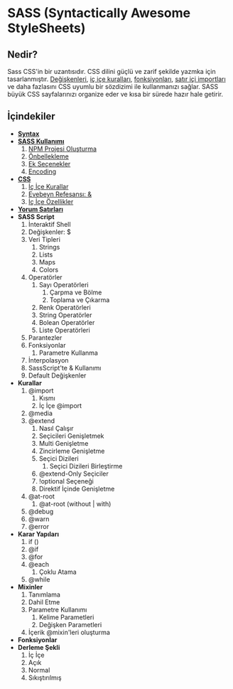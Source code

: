# SASS (Syntactically Awesome StyleSheets)

## Nedir?

Sass CSS'in bir uzantısıdır. CSS dilini güçlü ve zarif şekilde yazmka için tasarlanmıştır. [Değişkenleri](#), [iç içe kuralları](#), [fonksiyonları](#), [satır içi importları](#) ve daha fazlasını
CSS uyumlu bir sözdizimi ile kullanmanızı sağlar. 
SASS büyük CSS sayfalarınızı organize eder ve kısa bir sürede hazır hale getirir.


## İçindekiler

* [**Syntax**](../master/Documentation/Syntax.md)
* [**SASS Kullanımı**](../master/Documentation/UsingSASS.md)
	1. [NPM Projesi Oluşturma](../master/Documentation/UsingSASS.md#npm-projesi-oluşturma)
	2. [Önbellekleme](../master/Documentation/UsingSASS.md#Önbellekleme)
	3. [Ek Seçenekler](../master/Documentation/UsingSASS.md#ek-seçenekler)
	5. [Encoding](../master/Documentation/UsingSASS.md#encoding)
* [**CSS**](../master/Documentation/CSS.md)
	1. [İç İçe Kurallar](../master/Documentation/CSS.md#İç-İçe-kurallar)
	2. [Evebeyn Refesansı: &](../master/Documentation/CSS.md#evebeyn-referansı-)
	3. [İç İçe Özellikler](../master/Documentation/CSS.md#İç-İçe-Özellikler)
* [**Yorum Satırları**](../master/Documentation/CommentLines.md)
* **SASS Script**
	1. İnteraktif Shell
	2. Değişkenler: $
	3. Veri Tipleri
		1. Strings
		2. Lists
		3. Maps
		4. Colors
	4. Operatörler
		1. Sayı Operatörleri
			1. Çarpma ve Bölme
			2. Toplama ve Çıkarma
		2. Renk Operatörleri
		3. String Operatörler
		4. Bolean Operatörler
		5. Liste Operatörleri
	5. Parantezler
	6. Fonksiyonlar
		1. Parametre Kullanma
	7. İnterpolasyon
	8. SassScript'te & Kullanımı
	9. Default Değişkenler
* **Kurallar**
	1. @import
		1. Kısmı
		2. İç İçe @import
	2. @media
	3. @extend
		1. Nasıl Çalışır
		2. Seçicileri Genişletmek
		3. Multi Genişletme
		4. Zincirleme Genişletme
		5. Seçici Dizileri
			1. Seçici Dizileri Birleştirme
		6. @extend-Only Seçiciler
		7. !optional Seçeneği
		8. Direktif İçinde Genişletme
	4. @at-root
		1. @at-root (without | with)
	5. @debug
	6. @warn
	7. @error
* **Karar Yapıları**
	1. if ()
	2. @if
	3. @for
	4. @each
		1. Çoklu Atama
	5. @while
* **Mixinler**
	1. Tanımlama
	2. Dahil Etme
	3. Parametre Kullanımı
		1. Kelime Parametleri
		2. Değişken Parametleri
	4. İçerik @mixin'leri oluşturma
* **Fonksiyonlar**
* **Derleme Şekli**
	1. İç İçe
	2. Açık
	3. Normal
	4. Sıkıştırılmış